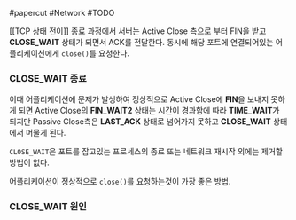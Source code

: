 #papercut #Network #TODO

[[TCP 상태 전이]] 종료 과정에서 서버는 Active Close 측으로 부터 FIN을 받고 **CLOSE_WAIT** 상태가 되면서 ACK를 전달한다. 동시에 해당 포트에 연결되어있는 어플리케이션에게 `close()`를 요청한다.
### CLOSE_WAIT 종료

이때 어플리케이션에 문제가 발생하여 정상적으로 Active Close에 **FIN**을 보내지 못하게 되면 Active Close의 **FIN_WAIT2** 상태는 시간이 경과함에 따라 **TIME_WAIT**가 되지만 Passive Close측은 **LAST_ACK** 상태로 넘어가지 못하고 **CLOSE_WAIT** 상태에서 머물게 된다.

`CLOSE_WAIT`은 포트를 잡고있는 프로세스의 종료 또는 네트워크 재시작 외에는 제거할 방법이 없다.

어플리케이션이 정상적으로 `close()`를 요청하는것이 가장 좋은 방법.
### CLOSE_WAIT 원인



